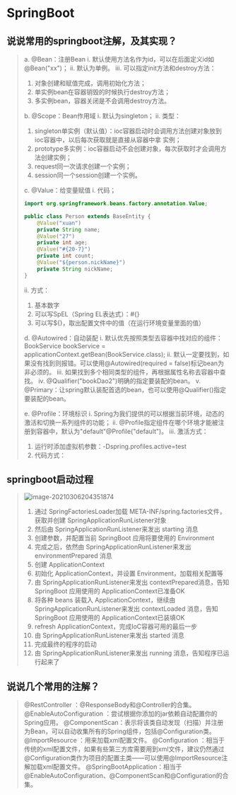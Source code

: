 # SpringBoot

## 说说常⽤的springboot注解，及其实现？
> a. @Bean：注册Bean
> i. 默认使⽤⽅法名作为id，可以在后⾯定义id如@Bean("xx")；
> ii. 默认为单例。
> iii. 可以指定init⽅法和destroy⽅法：
>
> 1. 对象创建和赋值完成，调⽤初始化⽅法；
> 2. 单实例bean在容器销毁的时候执⾏destroy⽅法；
> 3. 多实例bean，容器关闭是不会调⽤destroy⽅法。
>
> b. @Scope：Bean作⽤域
> i. 默认为singleton；
> ii. 类型：
>
> 1. singleton单实例（默认值）：ioc容器启动时会调⽤⽅法创建对象放到ioc容器中，以后每次获取就是直接从容器中拿
> 实例；
> 2. prototype多实例：ioc容器启动不会创建对象，每次获取时才会调⽤⽅法创建实例；
> 3. request同⼀次请求创建⼀个实例；
> 4. session同⼀个session创建⼀个实例。
>
> c. @Value：给变量赋值
> i. 代码；
>
> ``` java
> import org.springframework.beans.factory.annotation.Value;
> 
> public class Person extends BaseEntity {
>     @Value("xuan")
>     private String name;
>     @Value("27")
>     private int age;
>     @Value("#{20-7}")
>     private int count;
>     @Value("${person.nickName}")
>     private String nickName;
> }
> ```
>
> ii. 方式：
>
> 1. 基本数字
> 2. 可以写SpEL（Spring EL表达式）：#{}
> 3. 可以写${}，取出配置⽂件中的值（在运⾏环境变量⾥⾯的值）
>
> d. @Autowired：⾃动装配
> i. 默认优先按照类型去容器中找对应的组件：BookService bookService = applicationContext.getBean(BookService.class);
> ii. 默认⼀定要找到，如果没有找到则报错。可以使⽤@Autowired(required = false)标记bean为⾮必须的。
> iii. 如果找到多个相同类型的组件，再根据属性名称去容器中查找。
> iv. @Qualifier("bookDao2")明确的指定要装配的bean。
> v. @Primary：让spring默认装配⾸选的bean，也可以使⽤@Qualifier()指定要装配的bean。
>
> e. @Profile：环境标识
> i. Spring为我们提供的可以根据当前环境，动态的激活和切换⼀系列组件的功能；
> ii. @Profile指定组件在哪个环境才能被注册到容器中，默认为"default"@Profile("default")。
> iii. 激活⽅式：
> 1. 运⾏时添加虚拟机参数：-Dspring.profiles.active=test
> 2. 代码⽅式：

## springboot启动过程

> ![image-20210306204351874](C:\Users\Administrator\AppData\Roaming\Typora\typora-user-images\image-20210306204351874.png)
>
> 1. 通过 SpringFactoriesLoader加载 META-INF/spring.factories⽂件，获取并创建
> SpringApplicationRunListener对象
> 2. 然后由 SpringApplicationRunListener来发出 starting 消息
> 3. 创建参数，并配置当前 SpringBoot 应⽤将要使⽤的 Environment
> 4. 完成之后，依然由 SpringApplicationRunListener来发出 environmentPrepared 消息
> 5. 创建 ApplicationContext
> 6. 初始化 ApplicationContext，并设置 Environment，加载相关配置等
> 7. 由 SpringApplicationRunListener来发出 contextPrepared消息，告知SpringBoot 应⽤使⽤的
> ApplicationContext已准备OK
> 8. 将各种 beans 装载⼊ ApplicationContext，继续由 SpringApplicationRunListener来发出 contextLoaded 消息，告知 SpringBoot 应⽤使⽤的 ApplicationContext已装填OK
> 9. refresh ApplicationContext，完成IoC容器可⽤的最后⼀步
> 10. 由 SpringApplicationRunListener来发出 started 消息
> 11. 完成最终的程序的启动
> 12. 由 SpringApplicationRunListener来发出 running 消息，告知程序已运⾏起来了

## 说说⼏个常⽤的注解？

> @RestController ：@ResponseBody和@Controller的合集。
> @EnableAutoConfiguration ：尝试根据你添加的jar依赖⾃动配置你的Spring应⽤。
> @ComponentScan：表示将该类⾃动发现（扫描）并注册为Bean，可以⾃动收集所有的Spring组件，包括@Configuration类。
> @ImportResource ：⽤来加载xml配置⽂件。
> @Configuration ：相当于传统的xml配置⽂件，如果有些第三⽅库需要⽤到xml⽂件，建议仍然通过@Configuration类作为项⽬的配置主类——可以使⽤@ImportResource注解加载xml配置⽂件。
> @SpringBootApplication：相当于@EnableAutoConfiguration、@ComponentScan和@Configuration的合集。